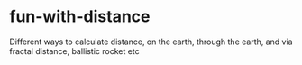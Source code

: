 # fun-with-distance
Different ways to calculate distance, on the earth, through the earth, and via fractal distance, ballistic rocket etc
